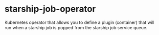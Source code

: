 # starship-job-operator
Kubernetes operator that allows you to define a plugin (container) that will run when a starship job is popped from the starship job service queue.
